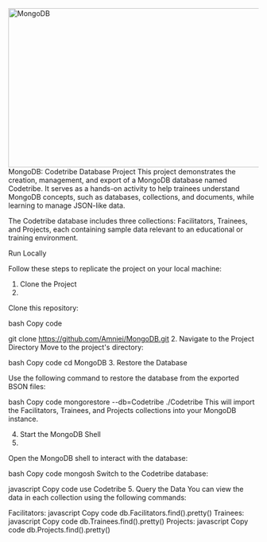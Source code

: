 
<img src="https://socialify.git.ci/SANEH2015/MongoDB/image?language=1&owner=1&name=1&stargazers=1&theme=Light" alt="MongoDB" width="640" height="320" />
MongoDB: Codetribe Database Project
This project demonstrates the creation, management, and export of a MongoDB database named Codetribe. It serves as a hands-on activity to help trainees understand MongoDB concepts, such as databases, collections, and documents, while learning to manage JSON-like data.

The Codetribe database includes three collections: Facilitators, Trainees, and Projects, each containing sample data relevant to an educational or training environment.

Run Locally

Follow these steps to replicate the project on your local machine:

1. Clone the Project
2. 
Clone this repository:

bash
Copy code

git clone https://github.com/Amniei/MongoDB.git
2. Navigate to the Project Directory
Move to the project's directory:

bash
Copy code
cd MongoDB
3. Restore the Database

Use the following command to restore the database from the exported BSON files:

bash
Copy code
mongorestore --db=Codetribe ./Codetribe
This will import the Facilitators, Trainees, and Projects collections into your MongoDB instance.

4. Start the MongoDB Shell
5. 
Open the MongoDB shell to interact with the database:

bash
Copy code
mongosh
Switch to the Codetribe database:

javascript
Copy code
use Codetribe
5. Query the Data
You can view the data in each collection using the following commands:

Facilitators:
javascript
Copy code
db.Facilitators.find().pretty()
Trainees:
javascript
Copy code
db.Trainees.find().pretty()
Projects:
javascript
Copy code
db.Projects.find().pretty()
